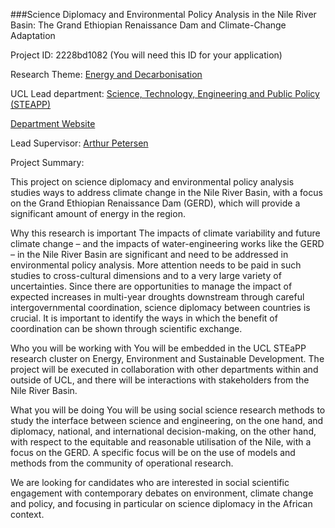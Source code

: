 ###Science Diplomacy and Environmental Policy Analysis in the Nile River Basin: The Grand Ethiopian Renaissance Dam and Climate-Change Adaptation

Project ID: 2228bd1082
(You will need this ID for your application)

Research Theme: [Energy and Decarbonisation](../themes/energy-and-decarbonisation.md)

UCL Lead department: [Science, Technology, Engineering and Public Policy (STEAPP)](../departments/science-technology-engineering-and-public-policy.md)

[Department Website](https://www.ucl.ac.uk/steapp)

Lead Supervisor: [Arthur Petersen](https://iris.ucl.ac.uk/iris/browse/profile?upi=APETE53)

Project Summary:

This project on science diplomacy and environmental policy analysis studies ways to address climate change in the Nile River Basin, with a focus on the Grand Ethiopian Renaissance Dam (GERD), which will provide a significant amount of energy in the region.
 
 Why this research is important
 The impacts of climate variability and future climate change – and the impacts of water-engineering works like the GERD – in the Nile River Basin are significant and need to be addressed in environmental policy analysis. More attention needs to be paid in such studies to cross-cultural dimensions and to a very large variety of uncertainties. Since there are opportunities to manage the impact of expected increases in multi-year droughts downstream through careful intergovernmental coordination, science diplomacy between countries is crucial. It is important to identify the ways in which the benefit of coordination can be shown through scientific exchange.
 
 Who you will be working with
 You will be embedded in the UCL STEaPP research cluster on Energy, Environment and Sustainable Development. The project will be executed in collaboration with other departments within and outside of UCL, and there will be interactions with stakeholders from the Nile River Basin.
 
 What you will be doing
 You will be using social science research methods to study the interface between science and engineering, on the one hand, and diplomacy, national, and international decision-making, on the other hand, with respect to the equitable and reasonable utilisation of the Nile, with a focus on the GERD. A specific focus will be on the use of models and methods from the community of operational research.
 
 We are looking for candidates who are interested in social scientific engagement with contemporary debates on environment, climate change and policy, and focusing in particular on science diplomacy in the African context.